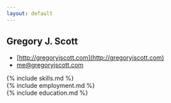 ```yaml
---
layout: default
---
```

<section class="resume" markdown="1">

# Gregory J. Scott

* [http://gregoryjscott.com](http://gregoryjscott.com)
* [me@gregoryjscott.com](mailto:me@gregoryjscott.com)

<section markdown="1">
{% include skills.md %}
</section>

<section markdown="1">
{% include employment.md %}
</section>

<section markdown="1">
{% include education.md %}
</section>

</section>
